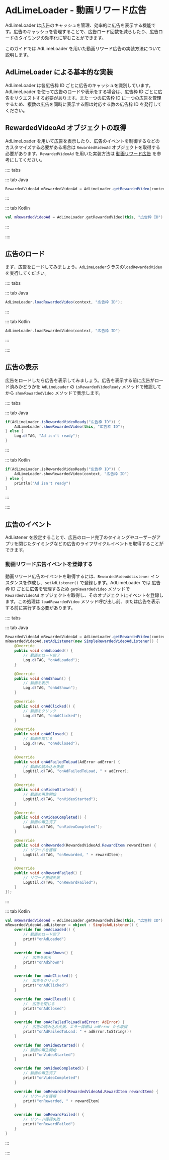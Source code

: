 # AdLimeLoader - 動画リワード広告  

AdLimeLoader は広告のキャッシュを管理、効率的に広告を表示する機能です。広告のキャッシュを管理することで、広告ロード回数を減らしたり、広告ロードのタイミングの効率化に望むことができます。

このガイドでは AdLimeLoader を用いた動画リワード広告の実装方法について説明します。

## AdLimeLoader による基本的な実装  

AdLimeLoader は各広告枠 ID ごとに広告のキャッシュを識別しています。AdLimeLoader を使って広告のロードや表示をする場合は、広告枠 ID ごとに広告をリクエストする必要があります。また一つの広告枠 ID に一つの広告を管理するため、複数の広告を同時に表示する際は対応する数の広告枠 ID を発行してください。

## RewardedVideoAd オブジェクトの取得  

AdLimeLoader を用いて広告を表示したり、広告のイベントを制御するなどのカスタマイズする必要がある場合は `RewardedVideoAd` オブジェクトを取得する必要があります。`RewardedVideoAd` を用いた実装方法は [動画リワード広告](./rewarded.md) を参考にしてください。

:::: tabs

::: tab Java

```java
RewardedVideoAd mRewardedVideoAd = AdLimeLoader.getRewardedVideo(context, "広告枠 ID");
```

:::

::: tab Kotlin

```kotlin
val mRewardedVideoAd = AdLimeLoader.getRewardedVideo(this, "広告枠 ID")
```

:::

::::

## 広告のロード  

まず、広告をロードしてみましょう。`AdLimeLoader`クラスの`loadRewardedVideo` を実行してください。

:::: tabs

::: tab Java

```java
AdLimeLoader.loadRewardedVideo(context, "広告枠 ID");
```

:::

::: tab Kotlin

```kotlin
AdLimeLoader.loadRewardedVideo(context, "広告枠 ID")
```

:::

::::

## 広告の表示  

広告をロードしたら広告を表示してみましょう。広告を表示する前に広告がロード済みかどうかを `AdLimeLoader` の `isRewardedVideoReady` メソッドで確認してから `showRewardedVideo` メソッドで表示します。

:::: tabs

::: tab Java

```java
if(AdLimeLoader.isRewardedVideoReady("広告枠 ID")) {
    AdLimeLoader.showRewardedVideo(this, "広告枠 ID");
} else {
    Log.d(TAG, "Ad isn't ready");
}
```

:::

::: tab Kotlin

```kotlin
if(AdLimeLoader.isRewardedVideoReady("広告枠 ID")) {
    AdLimeLoader.showRewardedVideo(context, "広告枠 ID")
} else {
    println("Ad isn't ready")
}
```

:::

::::

## 広告のイベント  

AdListener を設定することで、広告のロード完了のタイミングやユーザーがアプリを閉じたタイミングなどの広告のライフサイクルイベントを取得することができます。

### 動画リワード広告イベントを登録する  

動画リワード広告のイベントを取得するには、`RewardedVideoAdListener` インスタンスを作成し、`setAdListener()` で登録します。AdLimeLoader では 広告枠 ID ごとに広告を管理するため `getRewardedVideo` メソッドで `RewardedVideoAd` オブジェクトを取得し、そのオブジェクトにイベントを登録します。この処理は `loadRewardedVideo` メソッド呼び出し前、または広告を表示する前に実行する必要があります。

:::: tabs

::: tab Java

```java
RewardedVideoAd mRewardedVideoAd = AdLimeLoader.getRewardedVideo(context, "広告枠 ID");
mRewardedVideoAd.setAdListener(new SimpleRewardedVideoAdListener() {
    @Override
    public void onAdLoaded() {
        // 動画のロード完了
        Log.d(TAG, "onAdLoaded");
    }

    @Override
    public void onAdShown() {
        // 動画を表示
        Log.d(TAG, "onAdShown");
    }

    @Override
    public void onAdClicked() {
        // 動画をクリック
        Log.d(TAG, "onAdClicked");
    }

    @Override
    public void onAdClosed() {
        // 動画を閉じる
        Log.d(TAG, "onAdClosed");
    }

    @Override
    public void onAdFailedToLoad(AdError adError) {
        // 動画の読み込み失敗
        LogUtil.d(TAG, "onAdFailedToLoad, " + adError);
    }

    @Override
    public void onVideoStarted() {
        // 動画の再生開始
        LogUtil.d(TAG, "onVideoStarted");
    }

    @Override
    public void onVideoCompleted() {
        // 動画の再生完了
        LogUtil.d(TAG, "onVideoCompleted");
    }

    @Override
    public void onRewarded(RewardedVideoAd.RewardItem rewardItem) {
        // リワードを獲得
        LogUtil.d(TAG, "onRewarded, " + rewardItem);
    }

    @Override
    public void onRewardFailed() {
        // リワード獲得失敗
        LogUtil.d(TAG, "onRewardFailed");
    }
});
```

:::

::: tab Kotlin

```kotlin
val mRewardedVideoAd = AdLimeLoader.getRewardedVideo(this, "広告枠 ID")
mRewardedVideoAd.adListener = object : SimpleAdListener() {
    override fun onAdLoaded() {
        // 動画のロード完了
        print("onAdLoaded")
    }

    override fun onAdShown() {
        //  広告を表示
        print("onAdShown")
    }

    override fun onAdClicked() {
        //  広告をクリック
        print("onAdClicked")
    }

    override fun onAdClosed() {
        //  広告を閉じる
        print("onAdClosed")
    }

    override fun onAdFailedToLoad(adError: AdError) {
        //  広告の読み込み失敗、エラー詳細は adError から取得
        print("onAdFailedToLoad: " + adError.toString())
    }

    override fun onVideoStarted() {
        // 動画の再生開始
        print("onVideoStarted")
    }

    override fun onVideoCompleted() {
        // 動画の再生完了
        print("onVideoCompleted")
    }

    override fun onRewarded(RewardedVideoAd.RewardItem rewardItem) {
        // リワードを獲得
        print("onRewarded, " + rewardItem)
    }

    override fun onRewardFailed() {
        // リワード獲得失敗
        print("onRewardFailed")
    }
}
```

:::

::::
